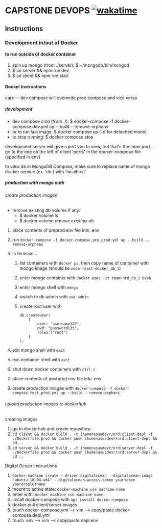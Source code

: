 # CAPSTONE DEVOPS [![wakatime](https://wakatime.com/badge/github/irackson/dockerized-mern.svg)](https://wakatime.com/badge/github/irackson/dockerized-mern)

## Instructions

### Development in/out of Docker

#### to run outside of docker container

1. spin up mongo (from ./server): $ ~/mongodb/bin/mongod
2. $ cd server && npm run dev
3. $ cd client && npm run start

#### Docker Instructions

care -- dev compose will overwrite prod compose and vice versa

##### development

-   dev compose cmd (from ./): $ docker-compose -f docker-compose.dev.yml up --build --remove-orphans
-   or to run last image: $ docker compose up (-d for detached mode)
-   to stop running: $ docker compose stop

development server will give a port you to view, but that's the inner port... go to the one on the left of client 'ports' in the docker-compose file (specified in env)

to view db in MongoDB Compass, make sure to replace name of mongo docker service (ex. 'db') with 'localhost'

##### production with mongo auth

###### create production images

-   remove existing db volume if any:
    -   $ docker volume ls
    -   $ docker volume remove _existing-db_

1. place contents of preprod.env file into .env
2. run `docker-compose -f docker-compose.pre_prod.yml up --build --remove-orphans`
3. in terminal...

    1. list containers with `docker ps`, then copy name of container with mongo image (should be `node-react-docker_db_1`)
    2. enter mongo container with `docker exec -it team-nrd_db_1 bash`
    3. enter mongo shell with `mongo`
    4. switch to db admin with `use admin`
    5. create root user with

        ```language='bash'
        db.createUser(
            {
                user: "username123",
                pwd: "password123",
                roles:["root"]
            }
        );
        ```

4. exit mongo shell with `exit`
5. exit container shell with `exit`
6. shut down docker containers with `ctrl c`

7. place contents of postprod.env file into .env
 <!-- 8. create production images with `docker-compose -f docker-compose.test_prod.yml up --build --remove-orphans` -->
8. create production images with `docker-compose -f docker-compose.test_prod.yml up --build --remove-orphans`

###### upload production images to dockerhub

creating images

1. go to dockerhub and create repository:
2. `cd client && docker build . -t ihomenasusdevr/nrd:client-depl -f ./Dockerfile.prod && docker push ihomenasusdevr/nrd:client-depl && cd ..`
3. `cd server && docker build . -t ihomenasusdevr/nrd:server-depl -f ./Dockerfile.prod && docker push ihomenasusdevr/nrd:server-depl && cd ..`

Digital Ocean instructions

1. `docker-machine create --driver digitalocean --digitalocean-image "ubuntu-18-04-x64" --digitalocean-access-token yourtoken yourdropletname`
2. mount to active state: `docker-machine use machine-name`
3. enter with: `docker-machine ssh machine-name`
4. install docker-compose with `apt install docker-compose`
5. docker pull client/server images
6. touch docker-compose.yml --> vim --> copy/paste docker-compose.depl.yml
7. touch .env --> vim --> copy/paste depl.env
